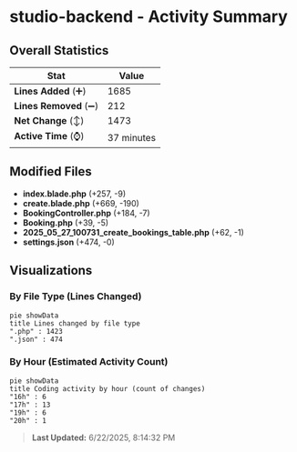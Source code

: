 # studio-backend - Activity Summary 

## Overall Statistics

| Stat                   | Value                                                             |
| ---------------------- | ----------------------------------------------------------------- |
| **Lines Added** (➕)   | 1685                                          |
| **Lines Removed** (➖) | 212                                        |
| **Net Change** (↕)    | 1473                |
| **Active Time** (⌚)   | 37 minutes |


## Modified Files
- **index.blade.php** (+257, -9)
- **create.blade.php** (+669, -190)
- **BookingController.php** (+184, -7)
- **Booking.php** (+39, -5)
- **2025_05_27_100731_create_bookings_table.php** (+62, -1)
- **settings.json** (+474, -0)

## Visualizations

### By File Type (Lines Changed)

```mermaid
pie showData
title Lines changed by file type
".php" : 1423
".json" : 474
```

### By Hour (Estimated Activity Count)

```mermaid
pie showData
title Coding activity by hour (count of changes)
"16h" : 6
"17h" : 13
"19h" : 6
"20h" : 1
```


> **Last Updated:** 6/22/2025, 8:14:32 PM